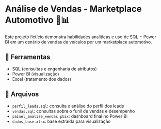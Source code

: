 # Análise de Vendas - Marketplace Automotivo 🚗📊

Este projeto fictício demonstra habilidades analíticas e uso de SQL + Power BI em um cenário de vendas de veículos por um marketplace automotivo.

## 🔧 Ferramentas
- SQL (consultas e engenharia de atributos)
- Power BI (visualização)
- Excel (tratamento dos dados)

## 📁 Arquivos
- `perfil_leads.sql`: consulta e análise do perfil dos leads
- `vendas.sql`: consultas sobre o funil de vendas e desempenho
- `painel_analise_vendas.pbix`: dashboard final no Power BI
- `dados_base.xlsx`: base extraída para visualização

